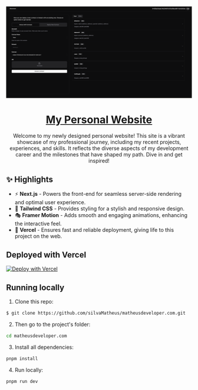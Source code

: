 <p align="center">
  <img alt="Portfolio Cover Image" src="public/Screenshot.png">
</p>

<h1 align="center">
<a href="https://matheusdeveloper.com" target="_blank">  My Personal Website
</a>
</h1>

<p align="center">
  Welcome to my newly designed personal website! This site is a vibrant showcase of my professional journey, including my recent projects, experiences, and skills. It reflects the diverse aspects of my development career and the milestones that have shaped my path. Dive in and get inspired!
</p>

## ✨ Highlights

- ⚡️ **Next.js** - Powers the front-end for seamless server-side rendering and optimal user experience.
- 🎨 **Tailwind CSS** - Provides styling for a stylish and responsive design.
- 🎭 **Framer Motion** - Adds smooth and engaging animations, enhancing the interactive feel.
- 🚀 **Vercel** - Ensures fast and reliable deployment, giving life to this project on the web.

## Deployed with Vercel

[![Deploy with Vercel](https://vercel.com/button)](https://vercel.com/new/clone?repository-url=https%3A%2F%2Fgithub.com%2Famannn%2Fnext-intl%2Ftree%2Fmain%2Fexamples%2Fexample-app-router)

## Running locally

1. Clone this repo:

```sh
$ git clone https://github.com/silvaMatheus/matheusdeveloper.com.git
```

2. Then go to the project's folder:

```sh
cd matheusdeveloper.com
```

3. Install all dependencies:

```sh
pnpm install
```

4. Run locally:

```sh
pnpm run dev
```
